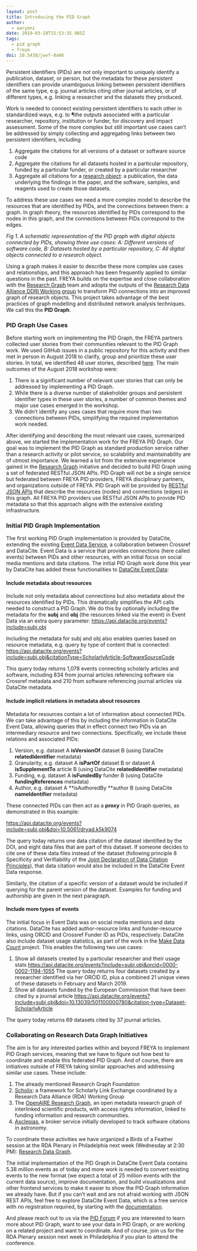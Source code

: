```yaml
---
layout: post
title: Introducing the PID Graph
author:
  - aaryani
date: 2019-03-28T15:53:35.985Z
tags:
  - pid graph
  - freya
doi: 10.5438/jwvf-8a66
---
```

Persistent identifiers (PIDs) are not only important to uniquely identify a publication, dataset, or person, but the metadata for these persistent identifiers can provide unambiguous linking between persistent identifiers of the same type, e.g. journal articles citing other journal articles, or of different types, e.g. linking a researcher and the datasets they produced. 

Work is needed to connect existing persistent identifiers to each other in standardized ways, e.g. to ¶the outputs associated with a particular researcher, repository, institution or funder, for discovery and impact assessment. Some of the more complex but still important use cases can’t be addressed by simply collecting and aggregating links between two persistent identifiers, including

1. Aggregate the citations for all versions of a dataset or software source code
2. Aggregate the citations for all datasets hosted in a particular repository, funded by a particular funder, or created by a particular researcher
3. Aggregate all citations for a [research object](http://www.researchobject.org/): a publication, the data underlying the findings in the paper, and the software, samples, and reagents used to create those datasets.

To address these use cases we need a more complex model to describe the resources that are identified by PIDs, and the connections between them: a graph. In graph theory, the resources identified by PIDs correspond to the nodes in this graph, and the connections between PIDs correspond to the edges.



_Fig 1. A schematic representation of the PID graph with digital objects connected by PIDs, showing three use cases: A: Different versions of software code, B: Datasets hosted by a particular repository, C: All digital objects connected to a research object._

Using a graph makes it easier to describe these more complex use cases and relationships, and this approach has been frequently applied to similar questions in the past. FREYA builds on the expertise and close collaboration with the [Research Graph](http://researchgraph.org/) team and adopts the outputs of the [Research Data Alliance DDRI Working group](https://www.rd-alliance.org/groups/data-description-registry-interoperability.html) to transform PID connections into an improved graph of research objects. This project takes advantage of the best practices of graph modelling and distributed network analysis techniques. We call this the **PID Graph**.

### PID Graph Use Cases

Before starting work on implementing the PID Graph, the FREYA partners collected user stories from their communities relevant to the PID Graph work. We used GitHub issues in a public repository for this activity and then met in person in August 2018 to clarify, group and prioritize these user stories. In total, we identified 48 user stories, described [here](https://github.com/datacite/freya/issues?utf8=%E2%9C%93&q=is%3Aissue+is%3Aopen+label%3A%22PID+Graph%22++label%3A%22user+story%22+). The main outcomes of the August 2018 workshop were:

1. There is a significant number of relevant user stories that can only be addressed by implementing a PID Graph.
2. While there is a diverse number of stakeholder groups and persistent identifier types in these user stories, a number of common themes and major use cases emerged in the workshop.
3. We didn’t identify any uses cases that require more than two connections between PIDs, simplifying the required implementation work needed.

After identifying and describing the most relevant use cases, summarized  above, we started the implementation work for the FREYA PID Graph. Our goal was to implement the PID Graph as standard production service rather than a research activity or pilot service, so scalability and maintainability are of utmost importance. We learned a lot from the extensive experience gained in the [Research Graph](http://researchgraph.org/) initiative  and decided to build PID Graph using a set of federated RESTful JSON APIs. PID Graph will not be a single service but federated between FREYA PID providers, FREYA disciplinary partners, and organizations outside of FREYA. PID Graph will be provided by [RESTful JSON APIs](https://restfulapi.net/) that describe the resources (nodes) and connections (edges) in this graph. All FREYA PID providers use RESTful JSON APIs to provide PID metadata so that this approach aligns with the extensive existing infrastructure.

### Initial PID Graph Implementation

The first working PID Graph implementation is provided by DataCite, extending the existing [Event Data Service](https://blog.datacite.org/are-your-data-being-used-event-data-has-the-answer/), a collaboration between Crossref and DataCite. Event Data is a service that provides connections (here called events) between PIDs and other resources, with an initial focus on social media mentions and data citations. The initial PID Graph work done this year by DataCite has added these functionalities to [DataCite Event Data](https://datacite.org/eventdata.html):

#### Include metadata about resources

Include not only metadata about connections but also metadata about the resources identified by PIDs. This dramatically simplifies the API calls needed to construct a PID Graph. We do this by optionally including the metadata for the **subj** and **obj** (the resources linked via the event) in Event Data via an extra query parameter: <https://api.datacite.org/events?include=subj,obj> 

Including the metadata for subj and obj also enables queries based on resource metadata, e.g. query by type of content that is connected: <https://api.datacite.org/events?include=subj,obj&citationType=ScholarlyArticle-SoftwareSourceCode>

This query today returns 1,078 events connecting scholarly articles and software, including 834 from journal articles referencing software via Crossref metadata and 210 from software referencing journal articles via DataCite metadata.

#### Include implicit relations in metadata about resources

Metadata for resources contain a lot of information about connected PIDs. We can take advantage of this by including the information in DataCite Event Data, allowing queries that in effect connect two PIDs via an intermediary resource and two connections. Specifically, we include these relations and associated PIDs:

1. Version, e.g. dataset A **isVersionOf** dataset B (using DataCite **relatedIdentifier** metadata)
2. Granularity, e.g. dataset A **isPartOf** dataset B or dataset A **isSupplementTo** article B (using DataCite **relatedIdentifier** metadata)
3. Funding, e.g. dataset A **isFundedBy** funder B (using DataCite **fundingReferences** metadata)
4. Author, e.g. dataset A **isAuthoredBy **author B (using DataCite **nameIdentifier** metadata)

These connected PIDs can then act as a **proxy** in PID Graph queries, as demonstrated in this example:

<https://api.datacite.org/events?include=subj,obj&doi=10.5061/dryad.k5k9074>

The query today returns one data citation of the dataset identified by the DOI, and eight data files that are part of this dataset. If someone decides to cite one of these data files instead of the dataset (following principle 8 Specificity and Verifiability of the [Joint Declaration of Data Citation Principles](https://www.force11.org/datacitationprinciples)), that data citation would also be included in the DataCite Event Data response. 

Similarly, the citation of a specific version of a dataset would be included if querying for the parent version of the dataset. Examples for funding and authorship are given in the next paragraph.  

#### Include more types of events

The initial focus in Event Data was on social media mentions and data citations. DataCite has added author-resource links and funder-resource links, using ORCID and Crossref Funder ID as PIDs, respectively. DataCite also include dataset usage statistics, as part of the work in the [Make Data Count](https://makedatacount.org/) project. This enables the following two use cases:

1. Show all datasets created by a particular researcher and their usage stats <https://api.datacite.org/events?include=subj,obj&orcid=0000-0002-1194-1055>
   The query today returns four datasets created by a researcher identified via her ORCID ID, plus a combined 21 unique views of these datasets in February and March 2019.
2. Show all datasets funded by the European Commission that have been cited by a journal article <https://api.datacite.org/events?include=subj,obj&doi=10.13039/501100000780&citation-type=Dataset-ScholarlyArticle>

The query today returns 69 datasets cited by 37 journal articles.

### Collaborating on Research Data Graph Initiatives

The aim is for any interested parties within and beyond FREYA to implement PID Graph services, meaning that we have to figure out how best to coordinate and enable this federated PID Graph. And of course, there are initiatives outside of FREYA taking similar approaches and addressing similar use cases. These include:

1. The already mentioned Research Graph Foundation
2. [Scholix](http://www.scholix.org/): a framework for Scholarly Link Exchange coordinated by a Research Data Alliance (RDA) Working Group
3. The [OpenAIRE Research Graph](http://doi.org/10.5281/zenodo.2600275), an open metadata research graph of interlinked scientific products, with access rights information, linked to funding information and research communities.
4. [Asclepias](http://doi.org/10.5281/zenodo.2548643), a broker service initially developed to track software citations in astronomy.

To coordinate these activities we have organized a Birds of a Feather session at the RDA Plenary in Philadelphia next week (Wednesday at 2:30 PM): [Research Data Graph](https://rd-alliance.org/bof-Research-Data-Graph-RDA-13th-Plenary-meeting).

The initial implementation of the PID Graph in DataCite Event Data contains 5.38 million events as of today and more work is needed to convert existing events to the new format (we expect a total of 25 million events with the current data source), improve documentation, and build visualizations and other frontend services to make it easier to show the PID Graph information we already have. But if you can’t wait and are not afraid working with JSON REST APIs, feel free to explore DataCite Event Data, which is a free service with no registration required, by starting with the [documentation](https://support.datacite.org/docs/eventdata-guide). 

And please reach out to us via the [PID Forum](https://www.pidforum.org) if you are interested to learn more about PID Graph, want to see your data in PID Graph, or are working on a related project and want to coordinate. And of course, join us for the RDA Plenary session next week in Philadelphia if you plan to attend the conference.
